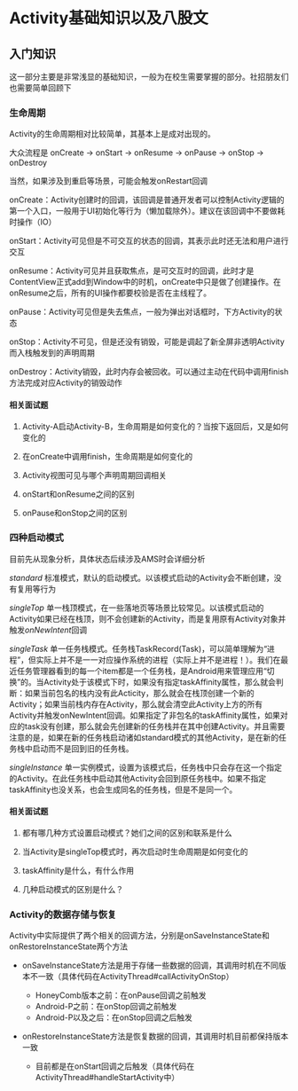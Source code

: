 # Activity基础知识以及八股文

## 入门知识
这一部分主要是非常浅显的基础知识，一般为在校生需要掌握的部分。社招朋友们也需要简单回顾下


### 生命周期

Activity的生命周期相对比较简单，其基本上是成对出现的。

大众流程是 onCreate -> onStart -> onResume -> onPause -> onStop -> onDestroy

当然，如果涉及到重启等场景，可能会触发onRestart回调

onCreate：Activity创建时的回调，该回调是普通开发者可以控制Activity逻辑的第一个入口，一般用于UI初始化等行为（懒加载除外）。建议在该回调中不要做耗时操作（IO）

onStart：Activity可见但是不可交互的状态的回调，其表示此时还无法和用户进行交互

onResume：Activity可见并且获取焦点，是可交互时的回调，此时才是ContentView正式add到Window中的时机，onCreate中只是做了创建操作。在onResume之后，所有的UI操作都要校验是否在主线程了。

onPause：Activity可见但是失去焦点，一般为弹出对话框时，下方Activity的状态

onStop：Activity不可见，但是还没有销毁，可能是调起了新全屏非透明Activity而入栈触发到的声明周期

onDestroy：Activity销毁，此时内存会被回收。可以通过主动在代码中调用finish方法完成对应Activity的销毁动作

#### 相关面试题

1. Activity-A启动Activity-B，生命周期是如何变化的？当按下返回后，又是如何变化的

2. 在onCreate中调用finish，生命周期是如何变化的

3. Activity视图可见与哪个声明周期回调相关

4. onStart和onResume之间的区别

5. onPause和onStop之间的区别

### 四种启动模式

目前先从现象分析，具体状态后续涉及AMS时会详细分析

*standard* 标准模式，默认的启动模式。以该模式启动的Activity会不断创建，没有复用等行为

*singleTop* 单一栈顶模式，在一些落地页等场景比较常见。以该模式启动的Activity如果已经在栈顶，则不会创建新的Activity，而是复用原有Activity对象并触发*onNewIntent*回调

*singleTask* 单一任务栈模式。任务栈TaskRecord(Task)，可以简单理解为“进程”，但实际上并不是一一对应操作系统的进程（实际上并不是进程！）。我们在最近任务管理器看到的每一个item都是一个任务栈，是Android用来管理应用“切换”的。当Activity处于该模式下时，如果没有指定taskAffinity属性，那么就会判断：如果当前包名的栈内没有此Acticity，那么就会在栈顶创建一个新的Activity；如果当前栈内存在Activity，那么就会清空此Activity上方的所有Activity并触发onNewIntent回调。如果指定了非包名的taskAffinity属性，如果对应的task没有创建，那么就会先创建新的任务栈并在其中创建Activity。并且需要注意的是，如果在新的任务栈启动诸如standard模式的其他Activity，是在新的任务栈中启动而不是回到旧的任务栈。

*singleInstance* 单一实例模式，设置为该模式后，任务栈中只会存在这一个指定的Activity。在此任务栈中启动其他Activity会回到原任务栈中。如果不指定taskAffinity也没关系，也会生成同名的任务栈，但是不是同一个。

#### 相关面试题

1. 都有哪几种方式设置启动模式？她们之间的区别和联系是什么

2. 当Activity是singleTop模式时，再次启动时生命周期是如何变化的

3. taskAffinity是什么，有什么作用

4. 几种启动模式的区别是什么？


### Activity的数据存储与恢复

Activity中实际提供了两个相关的回调方法，分别是onSaveInstanceState和onRestoreInstanceState两个方法
- onSaveInstanceState方法是用于存储一些数据的回调，其调用时机在不同版本不一致（具体代码在ActivityThread#callActivityOnStop）
    - HoneyComb版本之前：在onPause回调之前触发
    - Android-P之前：在onStop回调之前触发
    - Android-P以及之后：在onStop回调之后触发

- onRestoreInstanceState方法是恢复数据的回调，其调用时机目前都保持版本一致

    - 目前都是在onStart回调之后触发（具体代码在ActivityThread#handleStartActivity中）